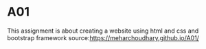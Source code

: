 # A01
This assignment is about creating a website using html and css and bootstrap framework
source:<https://meharchoudhary.github.io/A01/>
